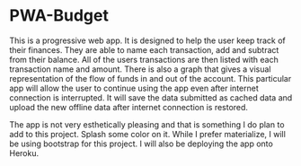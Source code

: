 # PWA-Budget

This is a progressive web app. It is designed to help the user keep track of their finances. They are able to name 
each transaction, add and subtract from their balance. All of the users transactions are then listed with each 
transaction name and amount. There is also a graph that gives a visual representation of the flow of funds in and out 
of the account. 
 This particular app will allow the user to continue using the app even after internet connection is interrupted. It 
 will save the data submitted as cached data and upload the new offline data after internet connection is restored.
 
 The app is not very esthetically pleasing and that is something I do plan to add to this project. Splash some color on it. 
 While I prefer materialize, I will be using bootstrap for this project. I will also be deploying the app onto Heroku.
